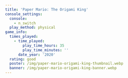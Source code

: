 ```yaml
---
title: 'Paper Mario: The Origami King'
console_settings:
  console:
    - n_switch
  play_method: physical
game_info:
  times_played:
    - time_played:
        play_time_hours: 35
        play_time_minutes: ''
      date_year: '2020'
  rating: good
  poster: /img/paper-mario-origami-king-thumbnail.webp
  banner: /img/paper-mario-origami-king-banner.webp
---
```

